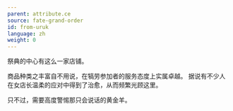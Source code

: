 ```yaml
---
parent: attribute.ce
source: fate-grand-order
id: from-uruk
language: zh
weight: 0
---
```


祭典的中心有这么一家店铺。

商品种类之丰富自不用说，在犒劳参加者的服务态度上实属卓越。
据说有不少人在女店长温柔的应对中得到了治愈，从而频繁光顾这里。

只不过，需要高度警惕那只会说话的黄金羊。
